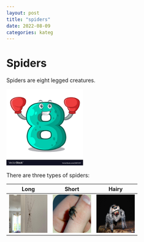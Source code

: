 ```yaml
---
layout: post
title: "spiders"
date: 2022-08-09
categories: kateg
---
```


# Spiders

Spiders are eight legged creatures.

<img src="eight.png" width="200px" height="200px">

There are three types of spiders:

| Long | Short | Hairy |
|-|-|-|
| <img src="long_spider.webp" width="100px" height="100px"> | <img src="short_spider.jpg" width="100px" height="100px"> | <img src="hairy_spider.jpg" width="100px" height="100px"> |

